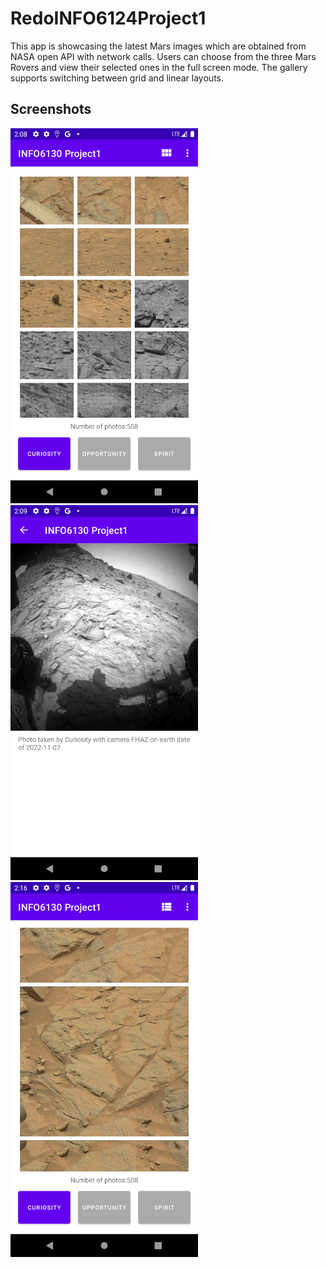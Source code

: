 # RedoINFO6124Project1
This app is showcasing the latest Mars images which are obtained from NASA open API with network calls. 
Users can choose from the three Mars Rovers and view their selected ones in the full screen mode. The gallery supports switching between grid and linear layouts.

## Screenshots

<p float="left">
  <img src="./screenshots/6130-P1-1.png" width="300" style="border:5px white;"/>
  <img src="./screenshots/6130-P1-2.png" width="300" style="border:5px white;"/>  
  <img src="./screenshots/6130-P1-3.png" width="300" style="border:50px #000000;"/>  
</p>

